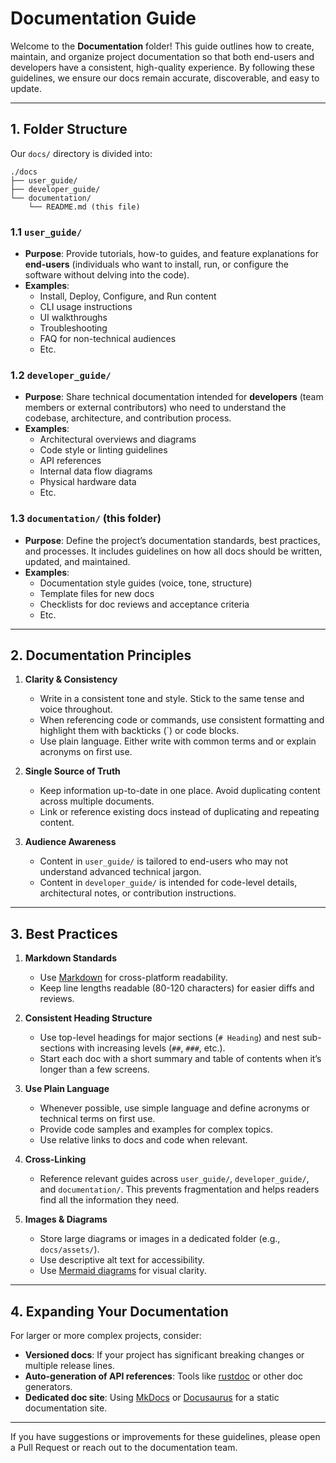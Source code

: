 # Documentation Guide

Welcome to the **Documentation** folder! This guide outlines how to create, maintain, and organize project documentation so that both end-users and developers have a consistent, high-quality experience. By following these guidelines, we ensure our docs remain accurate, discoverable, and easy to update.

---

## 1. Folder Structure

Our `docs/` directory is divided into:

```plaintext
./docs
├── user_guide/
├── developer_guide/
└── documentation/
    └── README.md (this file)
```

### 1.1 `user_guide/`
- **Purpose**: Provide tutorials, how-to guides, and feature explanations for **end-users** (individuals who want to install, run, or configure the software without delving into the code).
- **Examples**:
  - Install, Deploy, Configure, and Run content
  - CLI usage instructions
  - UI walkthroughs
  - Troubleshooting
  - FAQ for non-technical audiences
  - Etc.

### 1.2 `developer_guide/`
- **Purpose**: Share technical documentation intended for **developers** (team members or external contributors) who need to understand the codebase, architecture, and contribution process.
- **Examples**:
  - Architectural overviews and diagrams
  - Code style or linting guidelines
  - API references
  - Internal data flow diagrams
  - Physical hardware data
  - Etc.

### 1.3 `documentation/` (this folder)
- **Purpose**: Define the project’s documentation standards, best practices, and processes. It includes guidelines on how all docs should be written, updated, and maintained.
- **Examples**:
  - Documentation style guides (voice, tone, structure)
  - Template files for new docs
  - Checklists for doc reviews and acceptance criteria
  - Etc.

---

## 2. Documentation Principles

1. **Clarity & Consistency**
   - Write in a consistent tone and style. Stick to the same tense and voice throughout.
   - When referencing code or commands, use consistent formatting and highlight them with backticks (`) or code blocks.
   - Use plain language. Either write with common terms and or explain acronyms on first use.

2. **Single Source of Truth**
   - Keep information up-to-date in one place. Avoid duplicating content across multiple documents.
   - Link or reference existing docs instead of duplicating and repeating content.

3. **Audience Awareness**
   - Content in `user_guide/` is tailored to end-users who may not understand advanced technical jargon.
   - Content in `developer_guide/` is intended for code-level details, architectural notes, or contribution instructions.

---

## 3. Best Practices

1. **Markdown Standards**
   - Use [Markdown](https://www.markdownguide.org/) for cross-platform readability.
   - Keep line lengths readable (80-120 characters) for easier diffs and reviews.

2. **Consistent Heading Structure**
   - Use top-level headings for major sections (`# Heading`) and nest sub-sections with increasing levels (`##`, `###`, etc.).
   - Start each doc with a short summary and table of contents when it’s longer than a few screens.

3. **Use Plain Language**
   - Whenever possible, use simple language and define acronyms or technical terms on first use.
   - Provide code samples and examples for complex topics.
   - Use relative links to docs and code when relevant.

4. **Cross-Linking**
   - Reference relevant guides across `user_guide/`, `developer_guide/`, and `documentation/`. This prevents fragmentation and helps readers find all the information they need.

5. **Images & Diagrams**
   - Store large diagrams or images in a dedicated folder (e.g., `docs/assets/`).
   - Use descriptive alt text for accessibility.
   - Use [Mermaid diagrams](https://mermaid-js.github.io/mermaid/) for visual clarity.

---

## 4. Expanding Your Documentation

For larger or more complex projects, consider:

- **Versioned docs**: If your project has significant breaking changes or multiple release lines.
- **Auto-generation of API references**: Tools like [rustdoc](https://doc.rust-lang.org/rustdoc/) or other doc generators.
- **Dedicated doc site**: Using [MkDocs](https://www.mkdocs.org/) or [Docusaurus](https://docusaurus.io/) for a static documentation site.

---

If you have suggestions or improvements for these guidelines, please open a Pull Request or reach out to the documentation team.
